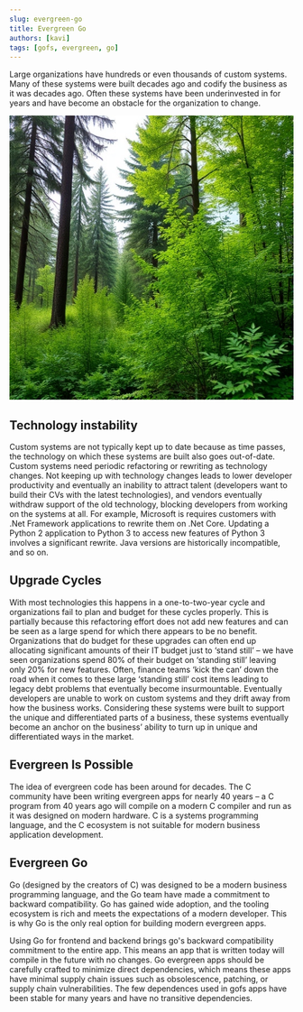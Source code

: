 ```yaml
---
slug: evergreen-go
title: Evergreen Go
authors: [kavi]
tags: [gofs, evergreen, go]
---
```


Large organizations have hundreds or even thousands of custom systems. Many of these systems were built decades ago and codify the business as it was decades ago. Often these systems have been underinvested in for years and have become an obstacle for the organization to change.

<!-- truncate -->

![evergreen](./img/evergreen.jpg)

## Technology instability

Custom systems are not typically kept up to date because as time passes, the technology on which these systems are built also goes out-of-date. Custom systems need periodic refactoring or rewriting as technology changes. Not keeping up with technology changes leads to lower developer productivity and eventually an inability to attract talent (developers want to build their CVs with the latest technologies), and vendors eventually withdraw support of the old technology, blocking developers from working on the systems at all. For example, Microsoft is requires customers with .Net Framework applications to rewrite them on .Net Core. Updating a Python 2 application to Python 3 to access new features of Python 3 involves a significant rewrite. Java versions are historically incompatible, and so on.

## Upgrade Cycles

With most technologies this happens in a one-to-two-year cycle and organizations fail
to plan and budget for these cycles properly. This is partially because this refactoring effort does not add new features and can be seen as a large spend for which there appears to be no benefit. Organizations that do budget for these upgrades can often end up allocating significant amounts of their IT budget just to ‘stand still’ – we have seen organizations spend 80% of their budget on ‘standing still’ leaving only 20% for new features. Often, finance teams ‘kick the can’ down the road when it comes to these large ‘standing still’ cost items leading to legacy debt problems that eventually become insurmountable. Eventually developers are unable to work on custom systems and they drift away from how the business works. Considering these systems were built to support the unique and differentiated parts of a business, these systems eventually become an anchor on the business’ ability to turn up in unique and differentiated ways in the market.

## Evergreen Is Possible

The idea of evergreen code has been around for decades. The C community have been
writing evergreen apps for nearly 40 years – a C program from 40 years ago will compile on a modern C compiler and run as it was designed on modern hardware. C is a systems programming language, and the C ecosystem is not suitable for modern business application development.

## Evergreen Go

Go (designed by the creators of C) was designed to be a modern business programming
language, and the Go team have made a commitment to backward compatibility. Go has
gained wide adoption, and the tooling ecosystem is rich and meets the expectations of a modern developer. This is why Go is the only real option for building modern evergreen apps.

Using Go for frontend and backend brings go's backward compatibility commitment to the
entire app. This means an app that is written today will compile in the future with no changes. Go evergreen apps should be carefully crafted to minimize direct dependencies, which means these apps have minimal supply chain issues such as obsolescence, patching, or supply chain vulnerabilities. The few dependences used in gofs apps have been stable for many years and have no transitive dependencies.
